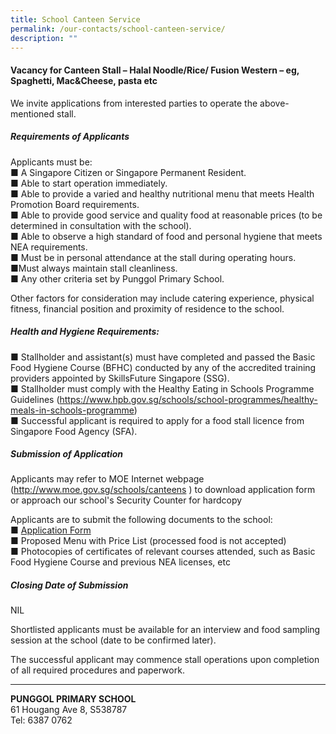 ```yaml
---
title: School Canteen Service
permalink: /our-contacts/school-canteen-service/
description: ""
---
```

<h4>Vacancy for Canteen Stall – Halal Noodle/Rice/ Fusion Western – eg, Spaghetti, Mac&amp;Cheese, pasta etc</h4>
We invite applications from interested parties to operate the above-mentioned stall.
<h5>Requirements of Applicants</h5>
Applicants must be:<br>
■ A Singapore Citizen or Singapore Permanent Resident.<br>
■ Able to start operation immediately.<br>
■ Able to provide a varied and healthy nutritional menu that meets Health Promotion Board requirements.<br>
■ Able to provide good service and quality food at reasonable prices (to be determined in consultation with the school).<br>
■ Able to observe a high standard of food and personal hygiene that meets NEA requirements.<br>
■ Must be in personal attendance at the stall during operating hours.<br>
■Must always maintain stall cleanliness.<br>
■ Any other criteria set by Punggol Primary School.<br>

Other factors for consideration may include catering experience, physical fitness, financial position and proximity of residence to the school.

<h5>Health and Hygiene Requirements:</h5>
■ Stallholder and assistant(s) must have completed and passed the Basic Food Hygiene Course (BFHC) conducted by any of the accredited training providers appointed by SkillsFuture Singapore (SSG).<br>
■ Stallholder must comply with the Healthy Eating in Schools Programme Guidelines (<a target="_blank" href="https://www.hpb.gov.sg/schools/school-programmes/healthy-meals-in-schools-programme">https://www.hpb.gov.sg/schools/school-programmes/healthy-meals-in-schools-programme</a>)<br>
■ Successful applicant is required to apply for a food stall licence from Singapore Food Agency (SFA).<br>

<h5>Submission of Application</h5>
Applicants may refer to MOE Internet webpage (<a target="_blank" href="http://www.moe.gov.sg/schools/canteens">http://www.moe.gov.sg/schools/canteens</a>
) to download application form or approach our school's Security Counter for hardcopy

Applicants are to submit the following documents to the school:<br>
■ <a href="/files/General/canteen%20application%20form.pdf" target="_blank">Application Form</a><br>
■ Proposed Menu with Price List (processed food is not accepted)<br>
■ Photocopies of certificates of relevant courses attended, such as Basic Food Hygiene Course and previous NEA licenses, etc<br>

<h5>Closing Date of Submission</h5>
NIL

Shortlisted applicants must be available for an interview and food sampling session at the school (date to be confirmed later).

The successful applicant may commence stall operations upon completion of all required procedures and paperwork.

* * *

<b>PUNGGOL PRIMARY SCHOOL</b>
<br>61 Hougang Ave 8, S538787
<br>Tel: 6387 0762